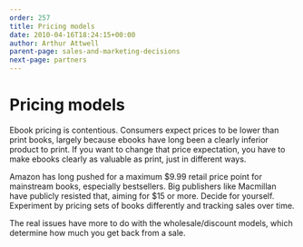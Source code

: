 ```yaml
---
order: 257
title: Pricing models
date: 2010-04-16T18:24:15+00:00
author: Arthur Attwell
parent-page: sales-and-marketing-decisions
next-page: partners
---
```


# Pricing models

Ebook pricing is contentious. Consumers expect prices to be lower than print books, largely because ebooks have long been a clearly inferior product to print. If you want to change that price expectation, you have to make ebooks clearly as valuable as print, just in different ways.

Amazon has long pushed for a maximum $9.99 retail price point for mainstream books, especially bestsellers. Big publishers like Macmillan have publicly resisted that, aiming for $15 or more. Decide for yourself. Experiment by pricing sets of books differently and tracking sales over time.

The real issues have more to do with the wholesale/discount models, which determine how much you get back from a sale.